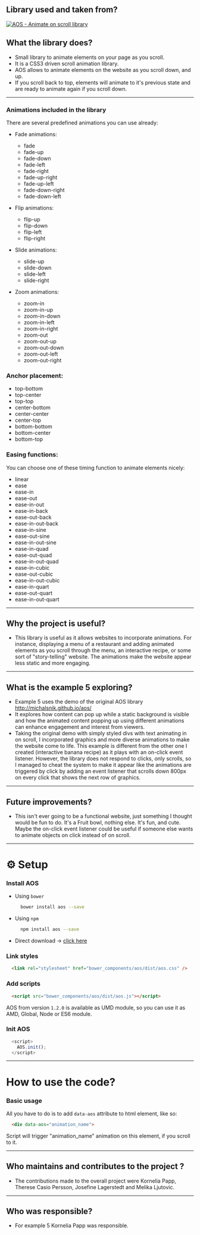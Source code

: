 ## Library used and taken from?
[![AOS - Animate on scroll library](https://s32.postimg.org/ktvt59hol/aos_header.png)](http://michalsnik.github.io/aos/)

## What the library does? 

- Small library to animate elements on your page as you scroll. 
- It is a CSS3 driven scroll animation library.
- AOS allows to animate elements on the website as you scroll down, and up.
- If you scroll back to top, elements will animate to it's previous state and are ready to animate again if you scroll down.

---

### Animations included in the library

There are several predefined animations you can use already:

  * Fade animations:
    * fade
    * fade-up
    * fade-down
    * fade-left
    * fade-right
    * fade-up-right
    * fade-up-left
    * fade-down-right
    * fade-down-left

  * Flip animations:
    * flip-up
    * flip-down
    * flip-left
    * flip-right

  * Slide animations:
    * slide-up
    * slide-down
    * slide-left
    * slide-right

  * Zoom animations:
    * zoom-in
    * zoom-in-up
    * zoom-in-down
    * zoom-in-left
    * zoom-in-right
    * zoom-out
    * zoom-out-up
    * zoom-out-down
    * zoom-out-left
    * zoom-out-right

### Anchor placement:

  * top-bottom
  * top-center
  * top-top
  * center-bottom
  * center-center
  * center-top
  * bottom-bottom
  * bottom-center
  * bottom-top


### Easing functions:

You can choose one of these timing function to animate elements nicely:

  * linear
  * ease
  * ease-in
  * ease-out
  * ease-in-out
  * ease-in-back
  * ease-out-back
  * ease-in-out-back
  * ease-in-sine
  * ease-out-sine
  * ease-in-out-sine
  * ease-in-quad
  * ease-out-quad
  * ease-in-out-quad
  * ease-in-cubic
  * ease-out-cubic
  * ease-in-out-cubic
  * ease-in-quart
  * ease-out-quart
  * ease-in-out-quart


---

## Why the project is useful? 

- This library is useful as it allows websites to incorporate animations. For instance, displaying a menu of a restaurant and adding animated elements as you scroll through the menu, an interactive recipe, or some sort of "story-telling" website. The animations make the website appear less static and more engaging. 

---

## What is the example 5 exploring?

- Example 5 uses the demo of the original AOS library http://michalsnik.github.io/aos/ 
- It explores how content can pop up while a static background is visible and how the animated content popping up using different animations can enhance engagement and interest from viewers.
- Taking the original demo with simply styled divs with text animating in on scroll, I incorporated graphics and more diverse animations to make the website come to life. This example is different from the other one I created (interactive banana recipe) as it plays with an on-click event listener. However, the library does not respond to clicks, only scrolls, so I managed to cheat the system to make it appear like the animations are triggered by click by adding an event listener that scrolls down 800px on every click that shows the next row of graphics. 

---

## Future improvements?

- This isn't ever going to be a functional website, just something I thought would be fun to do. It's a Fruit bowl, nothing else. It's fun, and cute. Maybe the on-click event listener could be useful if someone else wants to animate objects on click instead of on scroll. 

---

# ⚙ Setup

### Install AOS

- Using `bower`

    ```bash
      bower install aos --save
    ```

- Using `npm`

    ```bash
      npm install aos --save
    ```

- Direct download -> [click here](https://github.com/michalsnik/aos/archive/master.zip)


### Link styles

```html
  <link rel="stylesheet" href="bower_components/aos/dist/aos.css" />
```

### Add scripts

```html
  <script src="bower_components/aos/dist/aos.js"></script>
```

AOS from version `1.2.0` is available as UMD module, so you can use it as AMD, Global, Node or ES6 module.

### Init AOS

```javascript
  <script>
    AOS.init();
  </script>
```

---

# How to use the code?

### Basic usage

  All you have to do is to add `data-aos` attribute to html element, like so:

```html
  <div data-aos="animation_name">
```

Script will trigger "animation_name" animation on this element, if you scroll to it.

---

## Who maintains and contributes to the project ?

- The contributions made to the overall project were Kornelia Papp, Therese Casio Persson, Josefine Lagerstedt and Melika Ljutovic.

---
## Who was responsible?

- For example 5 Kornelia Papp was responsible.